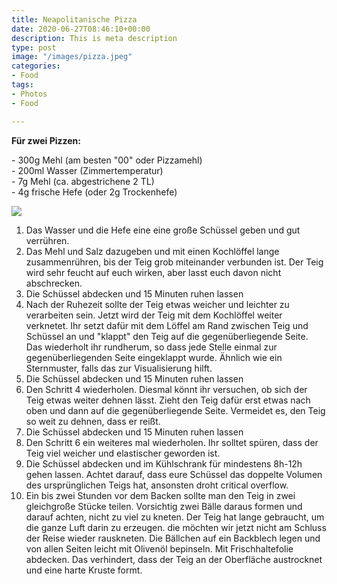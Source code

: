 ```yaml
---
title: Neapolitanische Pizza
date: 2020-06-27T08:46:10+00:00
description: This is meta description
type: post
image: "/images/pizza.jpeg"
categories:
- Food
tags:
- Photos
- Food

---
```

**Für zwei Pizzen:**

\- 300g Mehl (am besten "00" oder Pizzamehl)  
\- 200ml Wasser (Zimmertemperatur)  
\- 7g Mehl (ca. abgestrichene 2 TL)  
\- 4g frische Hefe (oder 2g Trockenhefe)

![](/images/pizza3.jpeg)

 1. Das Wasser und die Hefe eine eine große Schüssel geben und gut verrühren.
 2. Das Mehl und Salz dazugeben und mit einen Kochlöffel lange zusammenrühren, bis der Teig grob miteinander verbunden ist. Der Teig wird sehr feucht auf euch wirken, aber lasst euch davon nicht abschrecken. 
 3. Die Schüssel abdecken und 15 Minuten ruhen lassen
 4. Nach der Ruhezeit sollte der Teig etwas weicher und leichter zu verarbeiten sein. Jetzt wird der Teig mit dem Kochlöffel weiter verknetet. Ihr setzt dafür mit dem Löffel am Rand zwischen Teig und Schüssel an und "klappt" den Teig auf die gegenüberliegende Seite. Das wiederholt ihr rundherum, so dass jede Stelle einmal zur gegenüberliegenden Seite eingeklappt wurde. Ähnlich wie ein Sternmuster, falls das zur Visualisierung hilft.
 5. Die Schüssel abdecken und 15 Minuten ruhen lassen
 6. Den Schritt 4 wiederholen. Diesmal könnt ihr versuchen, ob sich der Teig etwas weiter dehnen lässt. Zieht den Teig dafür erst etwas nach oben und dann auf die gegenüberliegende Seite. Vermeidet es, den Teig so weit zu dehnen, dass er reißt. 
 7. Die Schüssel abdecken und 15 Minuten ruhen lassen
 8. Den Schritt 6  ein weiteres mal wiederholen. Ihr solltet spüren, dass der Teig viel weicher und elastischer geworden ist.
 9. Die Schüssel abdecken und im Kühlschrank für mindestens 8h-12h gehen lassen. Achtet darauf, dass eure Schüssel das doppelte Volumen des ursprünglichen Teigs hat, ansonsten droht critical overflow.
10. Ein bis zwei Stunden vor dem Backen sollte man den Teig in zwei gleichgroße Stücke teilen. Vorsichtig zwei Bälle daraus formen und darauf achten, nicht zu viel zu kneten. Der Teig hat lange gebraucht, um die ganze Luft darin zu erzeugen. die möchten wir jetzt nicht am Schluss der Reise wieder rauskneten. Die Bällchen auf ein Backblech legen und von allen Seiten leicht mit Olivenöl bepinseln. Mit Frischhaltefolie abdecken. Das verhindert, dass der Teig an der Oberfläche austrocknet und eine harte Kruste formt.